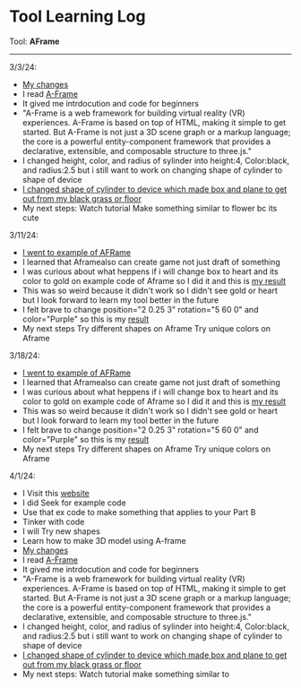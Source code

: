 # Tool Learning Log

Tool: **AFrame**

---

3/3/24:
* [My changes](https://miniature-spork-5gq6q949q9vj27944-8080.app.github.dev/aframe.html)
* I read [A-Frame](https://aframe.io/docs/1.5.0/introduction/)
* It gived me intrdocution and code for beginners
* "A-Frame is a web framework for building virtual reality (VR) experiences. A-Frame is based on top of HTML, making it simple to get started. But A-Frame is not just a 3D scene graph or a markup language; the core is a powerful entity-component framework that provides a declarative, extensible, and composable structure to three.js."
* I changed height, color, and radius of sylinder into height:4, Color:black, and radius:2.5 but i still want to work on changing shape of cylinder to shape of device
* [I changed shape of cylinder to device which made box and plane to get out from my black grass or floor](https://miniature-spork-5gq6q949q9vj27944-8080.app.github.dev/aframe.html)
* My next steps:
Watch tutorial
Make something similar to flower bc its cute

3/11/24:
* [I went to example of AFRame](https://webvr.soundboxing.co/?challenge=8751ab88-f679-11ea-9f04-8ea7f69e437c)
* I learned that Aframealso can create game not just draft of something
* I was curious about what heppens if i will change box to heart and its color to gold on example code of Aframe so I did it and this is [my result](https://miniature-spork-5gq6q949q9vj27944-8080.app.github.dev/aframe.html)
* This was so weird because it didn't work so I didn't see gold or heart but I look forward to learn my tool better in the future
* I felt brave to change position="2 0.25 3" rotation="5 60 0" and color="Purple" so this is my [result](https://miniature-spork-5gq6q949q9vj27944-8080.app.github.dev/aframe.html)
* My next steps
Try different shapes on Aframe
Try unique colors on Aframe

3/18/24:
* [I went to example of AFRame](https://webvr.soundboxing.co/?challenge=8751ab88-f679-11ea-9f04-8ea7f69e437c)
* I learned that Aframealso can create game not just draft of something
* I was curious about what heppens if i will change box to heart and its color to gold on example code of Aframe so I did it and this is [my result](https://miniature-spork-5gq6q949q9vj27944-8080.app.github.dev/aframe.html)
* This was so weird because it didn't work so I didn't see gold or heart but I look forward to learn my tool better in the future
* I felt brave to change position="2 0.25 3" rotation="5 60 0" and color="Purple" so this is my [result](https://miniature-spork-5gq6q949q9vj27944-8080.app.github.dev/aframe.html)
* My next steps
Try different shapes on Aframe
Try unique colors on Aframe

4/1/24:
* I Visit this [website](https://aframe.io/docs/1.5.0/introduction/faq.html)
* I did Seek for example code
* Use that ex code to make something that applies to your Part B
* Tinker with code
* I will Try new shapes
* Learn how to make 3D model using A-frame
* [My changes](https://miniature-spork-5gq6q949q9vj27944-8080.app.github.dev/aframe.html)
* I read [A-Frame](https://aframe.io/docs/1.5.0/introduction/)
* It gived me intrdocution and code for beginners
* "A-Frame is a web framework for building virtual reality (VR) experiences. A-Frame is based on top of HTML, making it simple to get started. But A-Frame is not just a 3D scene graph or a markup language; the core is a powerful entity-component framework that provides a declarative, extensible, and composable structure to three.js."
* I changed height, color, and radius of sylinder into height:4, Color:black, and radius:2.5 but i still want to work on changing shape of cylinder to shape of device
* [I changed shape of cylinder to device which made box and plane to get out from my black grass or floor](https://miniature-spork-5gq6q949q9vj27944-8080.app.github.dev/aframe.html)
* My next steps:
Watch tutorial
make something similar to 
<!--
* Links you used today (websites, videos, etc)
* Things you tried, progress you made, etc
* Challenges, a-ha moments, etc
* Questions you still have
* What you're going to try next
-->
